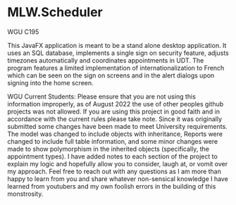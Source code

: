 # MLW.Scheduler
WGU C195

This JavaFX application is meant to be a stand alone desktop application.  It uses an SQL database, implements a single sign on security feature, adjusts timezones automatically and coordinates appointments in UDT.  The program features a limited implementation of internationalization to French which can be seen on the sign on screens and in the alert dialogs upon signing into the home screen. 

WGU Current Students:
Please ensure that you are not using this information improperly, as of August 2022 the use of other peoples github projects was not allowed.  If you are using this project in good faith and in accordance with the current rules please take note. 
Since it was originally submitted some changes have been made to meet University requirements.  The model was changed to include objects with inheritance, Reports were changed to include full table information, and some minor changes were made to show polymorphism in the inherited objects (specifically, the appointment types).
I have added notes to each section of the project to explain my logic and hopefully allow you to consider, laugh at, or vomit over my approach.  Feel free to reach out with any questions as I am more than happy to learn from you and share whatever non-sensical knowledge I have learned from youtubers and my own foolish errors in the building of this monstrosity.  
